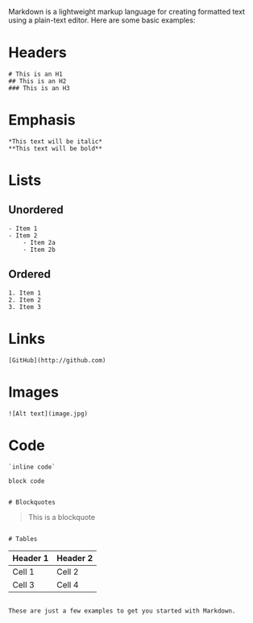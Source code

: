 Markdown is a lightweight markup language for creating formatted text using a plain-text editor. Here are some basic examples:

# Headers
```
# This is an H1
## This is an H2
### This is an H3
```

# Emphasis
```
*This text will be italic*
**This text will be bold**
```

# Lists
## Unordered
```
- Item 1
- Item 2
    - Item 2a
    - Item 2b
```

## Ordered
```
1. Item 1
2. Item 2
3. Item 3
```

# Links
```
[GitHub](http://github.com)
```

# Images
```
![Alt text](image.jpg)
```

# Code
```
`inline code`

```
```
block code
```
```

# Blockquotes
```
> This is a blockquote
```

# Tables
```
| Header 1 | Header 2 |
|----------|----------|
| Cell 1   | Cell 2   |
| Cell 3   | Cell 4   |
```

These are just a few examples to get you started with Markdown.